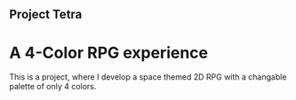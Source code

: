  ## Project Tetra
 # A 4-Color RPG experience

 This is a project, where I develop a space themed 2D RPG with a changable palette of only 4 colors.
